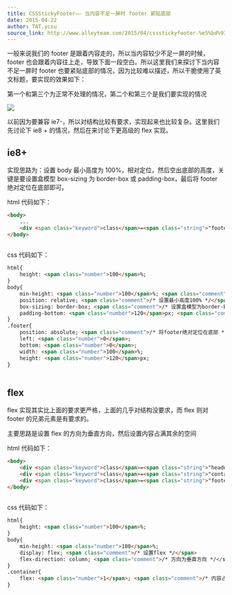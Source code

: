 ```yaml
---
title: CSSStickyFooter—— 当内容不足一屏时 footer 紧贴底部
date: 2015-04-22
author: TAT.ycxu
source_link: http://www.alloyteam.com/2015/04/cssstickyfooter-%e5%bd%93%e5%86%85%e5%ae%b9%e4%b8%8d%e8%b6%b3%e4%b8%80%e5%b1%8f%e6%97%b6footer%e7%b4%a7%e8%b4%b4%e5%ba%95%e9%83%a8/
---
```


<!-- {% raw %} - for jekyll -->

一般来说我们的 footer 是跟着内容走的，所以当内容较少不足一屏的时候，footer 也会跟着内容往上走，导致下面一段空白。所以这里我们来探讨下当内容不足一屏时 footer 也要紧贴底部的情况，因为比较难以描述，所以干脆使用了英文标题，要实现的效果如下：

第一个和第三个为正常不处理的情况，第二个和第三个是我们要实现的情况

![](http://7tszky.com1.z0.glb.clouddn.com/FuHVM5gtpt-9u-4tmoRuBm-84n__)

以前因为要兼容 ie7-，所以对结构比较有要求，实现起来也比较复杂。这里我们先讨论下 ie8 + 的情况，然后在来讨论下更高级的 flex 实现。

## ie8+

实现思路为：设置 body 最小高度为 100%，相对定位，然后空出底部的高度，关键是要设置盒模型 box-sizing 为 border-box 或 padding-box，最后将 footer 绝对定位在底部即可。

html 代码如下：

```html
<body>
    ...
    <div <span class="keyword">class</span>=<span class="string">"footer"</span>></div>
</body>
 
```

css 代码如下：

```html
html{
    height: <span class="number">100</span>%;
}
body{
    min-height: <span class="number">100</span>%; <span class="comment">/* 设置最小高度100% */</span>
    position: relative; <span class="comment">/* 设置最小高度100% */</span>
    box-sizing: border-box; <span class="comment">/* 设置盒模型为border-box，那样这个100%包括了下面的padding-bottom高度 */</span>
    padding-bottom: <span class="number">120</span>px; <span class="comment">/* 高度为footer的高度 */</span>
}
.footer{
    position: absolute; <span class="comment">/* 将footer绝对定位在底部 */</span>
    left: <span class="number">0</span>;
    bottom: <span class="number">0</span>;
    width: <span class="number">100</span>%;
    height: <span class="number">120</span>px;
}
 
```

## flex

flex 实现其实比上面的要求更严格，上面的几乎对结构没要求，而 flex 则对 footer 的兄弟元素是有要求的。

主要思路是设置 flex 的方向为垂直方向，然后设置内容占满其余的空间

html 代码如下：

```html
<body>
    <div <span class="keyword">class</span>=<span class="string">"header"</span>></div>
    <div <span class="keyword">class</span>=<span class="string">"container"</span>></div>
    <div <span class="keyword">class</span>=<span class="string">"footer"</span>></div>
</body>
 
```

css 代码如下：

```html
html{
    height: <span class="number">100</span>%;
}
body{
    min-height: <span class="number">100</span>%;
    display: flex; <span class="comment">/* 设置flex */</span>
    flex-direction: column; <span class="comment">/* 方向为垂直方向 */</span>
}
.container{
    flex: <span class="number">1</span>; <span class="comment">/* 内容占满所有剩余空间 */</span>
}
```

<!-- {% endraw %} - for jekyll -->